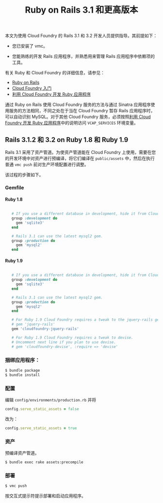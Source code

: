 ﻿---
title: Ruby on Rails 3.1 和更高版本

description: 利用 Cloud Foundry 开发 Ruby on Rails 3.1

tags:
    - ruby

    - rails

    - mysql

---

本文为使用 Cloud Foundry 的 Rails 3.1 和 3.2 开发人员提供指导。其前提如下：


+   您已安装了 vmc。


+   您能熟练的开发 Rails 应用程序，并熟悉用来管理 Rails 应用程序中依赖项的工具。


有关 Ruby 和 Cloud Foundry 的详细信息，请参见：


+  [Ruby on Rails](http://rubyonrails.org/)
+  [Cloud Foundry 入门](/getting-started.html)
+  [利用 Cloud Foundry 开发 Ruby 应用程序](ruby.html)

通过 Ruby on Rails 使用 Cloud Foundry 服务的方法与通过 Sinatra 应用程序使用服务的方法相同，不同之处在于当在 Cloud Foundry 暂存 Rails 应用程序时，可以自动识别 MySQL。对于其他 Cloud Foundry 服务，必须按照[利用 Cloud Foundry 开发 Ruby 应用程序](/frameworks/ruby/ruby.html#using-cloud-foundry-services)中的说明访问 `VCAP_SERVICES` 环境变量。


## Rails 3.1.2 和 3.2 on Ruby 1.8 和 Ruby 1.9


Rails 3.1 采用了资产管道。为使资产管道能在 Cloud Foundry 上使用，需要在您的开发环境中对资产进行预编译，将它们编译在 `public/assets` 中，然后在执行普通 `vmc push` 前对生产环境配置进行调整。


该过程的步骤如下。


### Gemfile


#### Ruby 1.8


```ruby

   # If you use a different database in development, hide it from Cloud Foundry.
   group :development do
     gem 'sqlite3'
   end

   # Rails 3.1 can use the latest mysql2 gem.
   group :production do
     gem 'mysql2'
   end

```

#### Ruby 1.9


```ruby

   # If you use a different database in development, hide it from Cloud Foundry.
   group :development do
     gem 'sqlite3'
   end

   # Rails 3.1 can use the latest mysql2 gem.
   group :production do
     gem 'mysql2'
   end

   # For Ruby 1.9 Cloud Foundry requires a tweak to the jquery-rails gem.
   # gem 'jquery-rails'
   gem 'cloudfoundry-jquery-rails'

   # For Ruby 1.9 Cloud Foundry requires a tweak to devise.
   # Uncomment next line if you plan to use devise.
   # gem 'cloudfoundry-devise', :require => 'devise'

```

### 捆绑应用程序：


```bash
$ bundle package
$ bundle install
```

### 配置


编辑 `config/environments/production.rb` 并将


```ruby
config.serve_static_assets = false
```

改为：


```ruby
config.serve_static_assets = true
```

### 资产


预编译资产管道。


```bash
$ bundle exec rake assets:precompile
```

### 部署


```bash
$ vmc push
```

按交互式提示符提示部署和启动应用程序。



